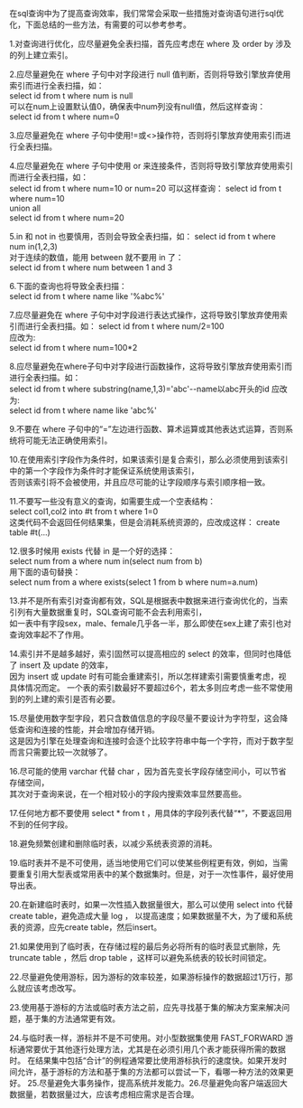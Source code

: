 在sql查询中为了提高查询效率，我们常常会采取一些措施对查询语句进行sql优化，下面总结的一些方法，有需要的可以参考参考。


1.对查询进行优化，应尽量避免全表扫描，首先应考虑在 where 及 order by 涉及的列上建立索引。  
    
2.应尽量避免在 where 子句中对字段进行 null 值判断，否则将导致引擎放弃使用索引而进行全表扫描，如：    
select id from t where num is null  
可以在num上设置默认值0，确保表中num列没有null值，然后这样查询：   
select id from t where num=0    
    
3.应尽量避免在 where 子句中使用!=或<>操作符，否则将引擎放弃使用索引而进行全表扫描。    
    
4.应尽量避免在 where 子句中使用 or 来连接条件，否则将导致引擎放弃使用索引而进行全表扫描，如：   
select id from t where num=10 or num=20 
可以这样查询： 
select id from t where num=10   
union all   
select id from t where num=20   
    
5.in 和 not in 也要慎用，否则会导致全表扫描，如： 
select id from t where num in(1,2,3)    
对于连续的数值，能用 between 就不要用 in 了：   
select id from t where num between 1 and 3  
    
6.下面的查询也将导致全表扫描：    
select id from t where name like '%abc%'    
    
7.应尽量避免在 where 子句中对字段进行表达式操作，这将导致引擎放弃使用索引而进行全表扫描。如： 
select id from t where num/2=100    
应改为:    
select id from t where num=100*2    
    
8.应尽量避免在where子句中对字段进行函数操作，这将导致引擎放弃使用索引而进行全表扫描。如：    
select id from t where substring(name,1,3)='abc'--name以abc开头的id 
应改为:    
select id from t where name like 'abc%' 
    
9.不要在 where 子句中的“=”左边进行函数、算术运算或其他表达式运算，否则系统将可能无法正确使用索引。 
    
10.在使用索引字段作为条件时，如果该索引是复合索引，那么必须使用到该索引中的第一个字段作为条件时才能保证系统使用该索引，   
否则该索引将不会被使用，并且应尽可能的让字段顺序与索引顺序相一致。   
    
11.不要写一些没有意义的查询，如需要生成一个空表结构：    
select col1,col2 into #t from t where 1=0   
这类代码不会返回任何结果集，但是会消耗系统资源的，应改成这样： 
create table #t(...)    
    
12.很多时候用 exists 代替 in 是一个好的选择：  
select num from a where num in(select num from b)   
用下面的语句替换：   
select num from a where exists(select 1 from b where num=a.num) 
    
13.并不是所有索引对查询都有效，SQL是根据表中数据来进行查询优化的，当索引列有大量数据重复时，SQL查询可能不会去利用索引，    
如一表中有字段sex，male、female几乎各一半，那么即使在sex上建了索引也对查询效率起不了作用。   
    
14.索引并不是越多越好，索引固然可以提高相应的 select 的效率，但同时也降低了 insert 及 update 的效率，    
因为 insert 或 update 时有可能会重建索引，所以怎样建索引需要慎重考虑，视具体情况而定。 
一个表的索引数最好不要超过6个，若太多则应考虑一些不常使用到的列上建的索引是否有必要。 
    
15.尽量使用数字型字段，若只含数值信息的字段尽量不要设计为字符型，这会降低查询和连接的性能，并会增加存储开销。    
这是因为引擎在处理查询和连接时会逐个比较字符串中每一个字符，而对于数字型而言只需要比较一次就够了。   
    
16.尽可能的使用 varchar 代替 char ，因为首先变长字段存储空间小，可以节省存储空间，  
其次对于查询来说，在一个相对较小的字段内搜索效率显然要高些。  
    
17.任何地方都不要使用 select * from t ，用具体的字段列表代替“*”，不要返回用不到的任何字段。   
    
18.避免频繁创建和删除临时表，以减少系统表资源的消耗。

19.临时表并不是不可使用，适当地使用它们可以使某些例程更有效，例如，当需要重复引用大型表或常用表中的某个数据集时。但是，对于一次性事件，最好使用导出表。   
    
20.在新建临时表时，如果一次性插入数据量很大，那么可以使用 select into 代替 create table，避免造成大量 log ， 
以提高速度；如果数据量不大，为了缓和系统表的资源，应先create table，然后insert。

21.如果使用到了临时表，在存储过程的最后务必将所有的临时表显式删除，先 truncate table ，然后 drop table ，这样可以避免系统表的较长时间锁定。   
    
22.尽量避免使用游标，因为游标的效率较差，如果游标操作的数据超过1万行，那么就应该考虑改写。 
    
23.使用基于游标的方法或临时表方法之前，应先寻找基于集的解决方案来解决问题，基于集的方法通常更有效。

24.与临时表一样，游标并不是不可使用。对小型数据集使用 FAST_FORWARD 游标通常要优于其他逐行处理方法，尤其是在必须引用几个表才能获得所需的数据时。
在结果集中包括“合计”的例程通常要比使用游标执行的速度快。如果开发时间允许，基于游标的方法和基于集的方法都可以尝试一下，看哪一种方法的效果更好。
25.尽量避免大事务操作，提高系统并发能力。26.尽量避免向客户端返回大数据量，若数据量过大，应该考虑相应需求是否合理。